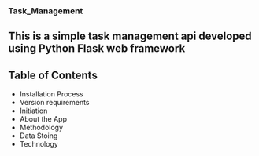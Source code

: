 ### Task_Management
## This is a simple task management api developed using Python Flask web framework

## Table of Contents
- Installation Process
- Version requirements
- Initiation
- About the App
- Methodology
- Data Stoing
- Technology

